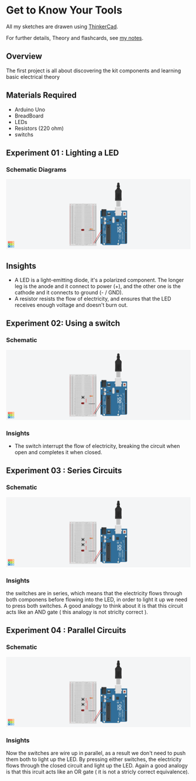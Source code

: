 # Get to Know Your Tools

All my sketches are drawen using [ThinkerCad](https://www.tinkercad.com).

For further details, Theory and flashcards, see [my notes](https://www.remnote.com/a/Project_01-%253A-Get-to-Know-Your-Tools%253A/64a0d2fc50a5318802ab7995).

## Overview
The first project is all about discovering the kit components and learning basic electrical theory

## Materials Required
- Arduino Uno
- BreadBoard
- LEDs
- Resistors (220 ohm)
- switchs

## Experiment 01 : Lighting a LED
### Schematic Diagrams
![Project_01](https://github.com/elghemary/Arduino-101/blob/main/Project_01%20%3A%20Get%20to%20Know%20Your%20Tools/project_01.png)

## Insights
- A LED is a light-emitting diode, it's a polarized component. The longer leg is the anode and it connect to power (+), and the other one is the cathode and it connects to ground (- / GND).
- A resistor resists the flow of electricity, and ensures that the LED receives enough voltage and doesn't burn out.

## Experiment 02: Using a switch
### Schematic
![](https://github.com/elghemary/Arduino-101/blob/main/Project_01%20%3A%20Get%20to%20Know%20Your%20Tools/project_01_B.png)

### Insights 
- The switch interrupt the flow of electricity, breaking the circuit when open and completes it when closed.


## Experiment 03 : Series Circuits
### Schematic
![](https://github.com/elghemary/Arduino-101/blob/main/Project_01%20%3A%20Get%20to%20Know%20Your%20Tools/project_01_C.png)

### Insights
the switches are in series, which means that the electricity flows through both componens before flowing into the LED, in order to light it up we need to press both switches. A good analogy to think about it is that this circuit acts like an AND gate ( this analogy is not striclty correct ).


## Experiment 04 : Parallel Circuits
### Schematic
![](https://github.com/elghemary/Arduino-101/blob/main/Project_01%20%3A%20Get%20to%20Know%20Your%20Tools/project_01_D.png)

### Insights
Now the switches are wire up in parallel, as a result we don't need to push them both to light up the LED. By pressing either switches, the electricity flows through the closed circuit and light up the LED. Again a good analogy is that this ircuit acts like an OR gate ( it is not a stricly correct equivalence).
